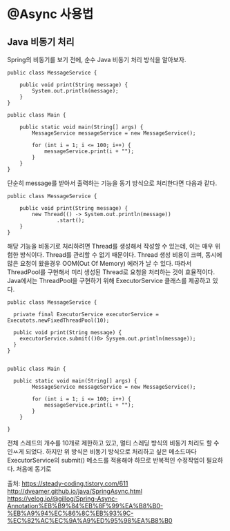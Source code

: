 # @Async 사용법


## Java 비동기 처리

Spring의 비동기를 보기 전에, 순수 Java 비동기 처리 방식을 알아보자. 

```
public class MessageService {

    public void print(String message) {
        System.out.println(message);
    }
}

public class Main {

    public static void main(String[] args) {
        MessageService messageService = new MessageService();

        for (int i = 1; i <= 100; i++) {
            messageService.print(i + "");
        }
    }
}
```
단순히 message를 받아서 출력하는 기능을 동기 방식으로 처리한다면 다음과 같다. 


```
public class MessageService {

    public void print(String message) {
        new Thread(() -> System.out.println(message))
                .start();
    }
}
```

해당 기능을 비동기로 처리하려면 Thread를 생성해서 작성할 수 있는데, 이는 매우 위험한 방식이다. Thread를 관리할 수 없기 때문이다. 
Thread 생성 비용이 크며, 동시에 많은 요청이 왔을경우 OOM(Out Of Memory) 에러가 날 수 있다. 
따라서 ThreadPool를 구현해서 미리 생성된 Thread로 요청을 처리하는 것이 효율적이다. Java에서는 ThreadPool을 구현하기 위해 ExecutorService 클래스를 제공하고 있다. 


```
public class MessageService {
  
  private final ExecutorService executorService = Executots.newFixedThreadPool(10);
  
  public void print(String message) {
    executorService.submit(()0> Sysyem.out.println(message));
  }
}


public class Main {

  public static void main(String[] args) {
        MessageService messageService = new MessageService();

        for (int i = 1; i <= 100; i++) {
            messageService.print(i + "");
        }
    }

}

```

전체 스레드의 개수를 10개로 제한하고 있고, 멀티 스레딩 방식의 비동기 처리도 할 수 인ㅆ게 되었다. 하지만 위 방식은 비동기 방식으로 처리하고 싶은 메소드마다 ExecutorService의 submit() 메소드를 적용해야 하므로 반복적인 수정작업이 필요하다. 처음에 동기로 


출처:
https://steady-coding.tistory.com/611   
http://dveamer.github.io/java/SpringAsync.html   
https://velog.io/@gillog/Spring-Async-Annotation%EB%B9%84%EB%8F%99%EA%B8%B0-%EB%A9%94%EC%86%8C%EB%93%9C-%EC%82%AC%EC%9A%A9%ED%95%98%EA%B8%B0   
